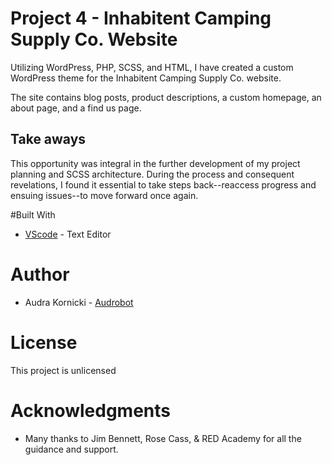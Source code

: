  # Project 4 - Inhabitent Camping Supply Co. Website
  
 Utilizing WordPress, PHP, SCSS, and HTML, I have created a custom WordPress theme for the Inhabitent Camping Supply Co. website. 
 
 The site contains blog posts, product descriptions, a custom homepage, an about page, and a find us page.
 

 ## Take aways
  
 This opportunity was integral in the further development of my project planning and SCSS architecture. During the process and consequent revelations, I found it essential to take steps back--reaccess progress and ensuing issues--to move forward once again.
  

 #Built With
  
 * [VScode](http://www.vscode.com) - Text Editor
 
 # Author
 
 * Audra Kornicki - [Audrobot](https://github.com/Audrobot)
 
 # License
 
 This project is unlicensed
 
 # Acknowledgments
 
 * Many thanks to Jim Bennett, Rose Cass, & RED Academy for all the guidance and support.